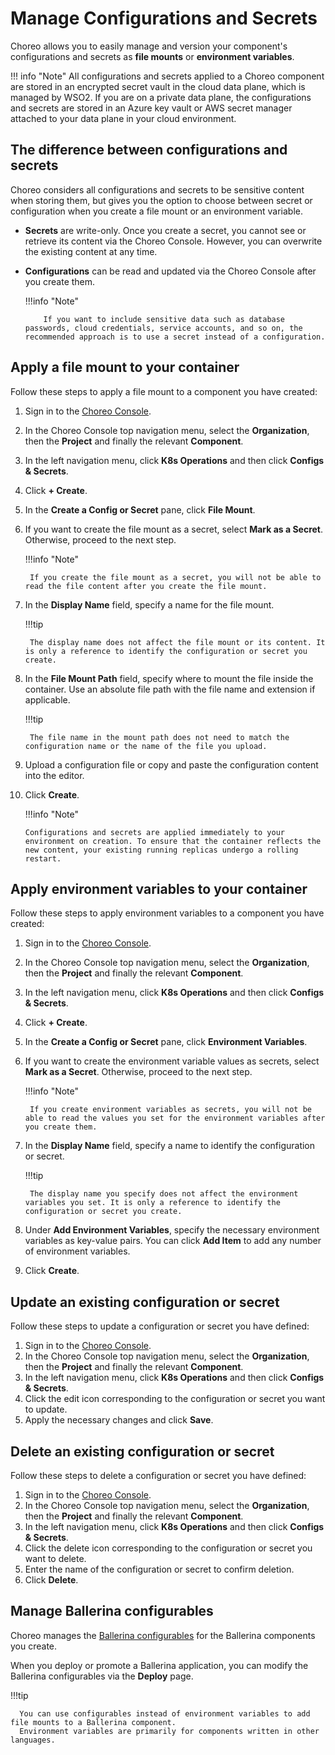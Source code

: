 # Manage Configurations and Secrets

Choreo allows you to easily manage and version your component's configurations and secrets as **file mounts** or **environment variables**.

!!! info "Note"
    All configurations and secrets applied to a Choreo component are stored in an encrypted secret vault in the cloud data plane, which is managed by WSO2.
    If you are on a private data plane, the configurations and secrets are stored in an Azure key vault or AWS secret manager attached to your data plane in your cloud environment.

## The difference between configurations and secrets

Choreo considers all configurations and secrets to be sensitive content when storing them, but gives you the option to choose between secret or configuration when you create a file mount or an environment variable.

- **Secrets** are write-only. Once you create a secret, you cannot see or retrieve its content via the Choreo Console. However, you can overwrite the existing content at any time.
- **Configurations** can be read and updated via the Choreo Console after you create them.
  
    !!!info "Note"

          If you want to include sensitive data such as database passwords, cloud credentials, service accounts, and so on, the recommended approach is to use a secret instead of a configuration.

## Apply a file mount to your container

Follow these steps to apply a file mount to a component you have created:

1. Sign in to the [Choreo Console](https://console.choreo.dev/).
2. In the Choreo Console top navigation menu, select the **Organization**, then the **Project** and finally the relevant **Component**.
3. In the left navigation menu, click **K8s Operations** and then click **Configs & Secrets**.
4. Click **+ Create**.
5. In the **Create a Config or Secret** pane, click **File Mount**.
6. If you want to create the file mount as a secret, select **Mark as a Secret**. Otherwise, proceed to the next step.
    
    !!!info "Note"
           
        If you create the file mount as a secret, you will not be able to read the file content after you create the file mount.

7. In the **Display Name** field, specify a name for the file mount.
  
    !!!tip

        The display name does not affect the file mount or its content. It is only a reference to identify the configuration or secret you create.

8. In the **File Mount Path** field, specify where to mount the file inside the container. Use an absolute file path with the file name and extension if applicable.
  
    !!!tip

        The file name in the mount path does not need to match the configuration name or the name of the file you upload.

9. Upload a configuration file or copy and paste the configuration content into the editor.

10. Click **Create**.
  
    !!!info "Note"
           
        Configurations and secrets are applied immediately to your environment on creation. To ensure that the container reflects the new content, your existing running replicas undergo a rolling restart.

## Apply environment variables to your container

Follow these steps to apply environment variables to a component you have created:

1. Sign in to the [Choreo Console](https://console.choreo.dev/).
2. In the Choreo Console top navigation menu, select the **Organization**, then the **Project** and finally the relevant **Component**.
3. In the left navigation menu, click **K8s Operations** and then click **Configs & Secrets**.
4. Click **+ Create**.
5. In the **Create a Config or Secret** pane, click **Environment Variables**.
6. If you want to create the environment variable values as secrets, select **Mark as a Secret**. Otherwise, proceed to the next step.
    
    !!!info "Note"
           
        If you create environment variables as secrets, you will not be able to read the values you set for the environment variables after you create them.

7. In the **Display Name** field, specify a name to identify the configuration or secret.

    !!!tip

        The display name you specify does not affect the environment variables you set. It is only a reference to identify the configuration or secret you create.

8. Under **Add Environment Variables**, specify the necessary environment variables as key-value pairs. You can click **Add Item** to add any number of environment variables.

9. Click **Create**.
   
## Update an existing configuration or secret

Follow these steps to update a configuration or secret you have defined:

1. Sign in to the [Choreo Console](https://console.choreo.dev/).
2. In the Choreo Console top navigation menu, select the **Organization**, then the **Project** and finally the relevant **Component**.
3. In the left navigation menu, click **K8s Operations** and then click **Configs & Secrets**.
4. Click the edit icon corresponding to the configuration or secret you want to update.
5. Apply the necessary changes and click **Save**.

## Delete an existing configuration or secret

Follow these steps to delete a configuration or secret you have defined:

1. Sign in to the [Choreo Console](https://console.choreo.dev/).
2. In the Choreo Console top navigation menu, select the **Organization**, then the **Project** and finally the relevant **Component**.
3. In the left navigation menu, click **K8s Operations** and then click **Configs & Secrets**.
4. Click the delete icon corresponding to the configuration or secret you want to delete.
5. Enter the name of the configuration or secret to confirm deletion.
6. Click **Delete**.

## Manage Ballerina configurables

Choreo manages the [Ballerina configurables](https://ballerina.io/learn/by-example/configurable-variables/) for the Ballerina components you create.

When you deploy or promote a Ballerina application, you can modify the Ballerina configurables via the **Deploy** page.
  
!!!tip

      You can use configurables instead of environment variables to add file mounts to a Ballerina component.
      Environment variables are primarily for components written in other languages.
